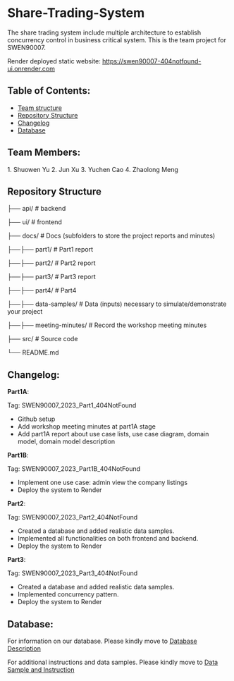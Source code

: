 # Share-Trading-System
The share trading system include multiple architecture to establish concurrency control in business critical system. This is the team project for SWEN90007.

Render deployed static website: https://swen90007-404notfound-ui.onrender.com

## Table of Contents:

* <a href="#TeamMember">Team structure</a><br>
* <a href="#Struct">Repository Structure</a><br>
* <a href="#ChangeLog">Changelog</a><br>
* <a href="#Database">Database</a><br>

<h2 id="TeamMember">Team Members:</h2>
1. Shuowen Yu
2. Jun Xu
3. Yuchen Cao
4. Zhaolong Meng

<h2 id="Struct">Repository Structure</h2>

├── api/ # backend

├── ui/ # frontend

├── docs/ # Docs (subfolders to store the project reports and minutes)

├──├── part1/ # Part1 report

├──├── part2/ # Part2 report

├──├── part3/ # Part3 report

├──├── part4/ # Part4

├──├── data-samples/ # Data (inputs) necessary to simulate/demonstrate your project

├──├── meeting-minutes/ # Record the workshop meeting minutes

├── src/ # Source code

└── README.md

<h2 id="ChangeLog">Changelog:</h2>

**Part1A**:

Tag: SWEN90007_2023_Part1_404NotFound

- Github setup
- Add workshop meeting minutes at part1A stage
- Add part1A report about use case lists, use case diagram, domain model, domain model description

 **Part1B**:

 Tag: SWEN90007_2023_Part1B_404NotFound

 - Implement one use case: admin view the company listings
 - Deploy the system to Render

**Part2**:

 Tag: SWEN90007_2023_Part2_404NotFound

 - Created a database and added realistic data samples.
 - Implemented all functionalities on both frontend and backend.
 - Deploy the system to Render

**Part3**:

 Tag: SWEN90007_2023_Part3_404NotFound

 - Created a database and added realistic data samples.
 - Implemented concurrency pattern.
 - Deploy the system to Render

<h2 id="Database">Database:</h2>

For information on our database. Please kindly move to [Database Description](docs/data-samples/Database%20description.md)

For additional instructions and data samples. Please kindly move to [Data Sample and Instruction](docs/data-samples/Data%20Sample%20and%20Instruction.pdf)



